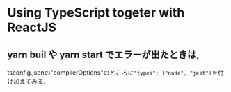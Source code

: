 # Using TypeScript togeter with ReactJS

## yarn buil や yarn start でエラーが出たときは,
tsconfig.jsonの"compilerOptions"のところに`"types": ["node", "jest"]`を付け加えてみる.
